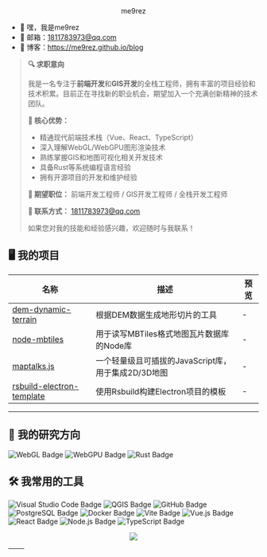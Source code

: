 <div align="center">
me9rez
</div>

- 👋 嘿，我是me9rez
- 📧 邮箱：1811783973@qq.com
- 🎯 博客：https://me9rez.github.io/blog

> **🔍 求职意向**
> 
> 我是一名专注于**前端开发**和**GIS开发**的全栈工程师，拥有丰富的项目经验和技术积累。目前正在寻找新的职业机会，期望加入一个充满创新精神的技术团队。
> 
> **💼 核心优势：**
> - 精通现代前端技术栈（Vue、React、TypeScript）
> - 深入理解WebGL/WebGPU图形渲染技术
> - 熟练掌握GIS和地图可视化相关开发技术
> - 具备Rust等系统编程语言经验
> - 拥有开源项目的开发和维护经验
> 
> **🎯 期望职位：** 前端开发工程师 / GIS开发工程师 / 全栈开发工程师
> 
> **📧 联系方式：** 1811783973@qq.com
> 
> 如果您对我的技能和经验感兴趣，欢迎随时与我联系！

## 🖥️ 我的项目

| 名称 | 描述 | 预览 |
|- | - |- |
| [dem-dynamic-terrain](https://github.com/me9rez/dem-dynamic-terrain) | 根据DEM数据生成地形切片的工具 | - |
| [node-mbtiles](https://github.com/me9rez/node-mbtiles) | 用于读写MBTiles格式地图瓦片数据库的Node库 | - |
| [maptalks.js](https://github.com/maptalks/maptalks.js) | 一个轻量级且可插拔的JavaScript库，用于集成2D/3D地图 | - |
| [rsbuild-electron-template](https://github.com/me9rez/rsbuild-electron-template) | 使用Rsbuild构建Electron项目的模板 | - |

---

## 🐲 我的研究方向

![WebGL Badge](https://img.shields.io/badge/WebGL-fff?logo=WebGL&logoColor=5684a1&style=flat)
![WebGPU Badge](https://img.shields.io/badge/WebGPU-5684a1?logo=WebGPU&logoColor=fff&style=flat)
![Rust Badge](https://img.shields.io/badge/Rust-000?logo=rust&logoColor=fff&style=flat)

## 🛠️ 我常用的工具

![Visual Studio Code Badge](https://img.shields.io/badge/Visual%20Studio%20Code-007ACC?logo=vscodium&logoColor=fff)
![QGIS Badge](https://img.shields.io/badge/QGIS-5684a1?logo=qgis&logoColor=green)
![GitHub Badge](https://img.shields.io/badge/GitHub-181717?logo=github&logoColor=fff)
![PostgreSQL Badge](https://img.shields.io/badge/PostgreSQL-4169E1?logo=postgresql&logoColor=fff)
![Docker Badge](https://img.shields.io/badge/Docker-2496ED?logo=docker&logoColor=fff)
![Vite Badge](https://img.shields.io/badge/Vite-646CFF?logo=vite&logoColor=fff)
![Vue.js Badge](https://img.shields.io/badge/Vue.js-4FC08D?logo=vue.js&logoColor=fff)
![React Badge](https://img.shields.io/badge/React-61DAFB?logo=react&logoColor=fff)
![Node.js Badge](https://img.shields.io/badge/Node.js-339933?logo=node.js&logoColor=fff)
![TypeScript Badge](https://img.shields.io/badge/TypeScript-3178C6?logo=typescript&logoColor=fff)


<p align="center">
<img src="https://skillicons.dev/icons?i=html,css,js,ts,rust,python,vue,react,nodejs,rollupjs,webpack,vite,vitest,tauri,threejs,postgres,wasm,docker,github,pnpm,bun,deno,astro,nuxtjs&perline=6" />
</p>


| <img align="center" src="https://github-readme-stats.vercel.app/api?username=me9rez&show_icons=true&theme=dark&hide_border=true" alt="" /> | <img align="center" src="https://github-readme-stats.vercel.app/api/top-langs/?username=me9rez&layout=compact&theme=dark&hide_border=true" alt="" /> |
| --------------------------------------------------------------------------------------------------------------------------------------------- | ------------------------------------------------------------------------------------------------------------------------------------------------------- |
